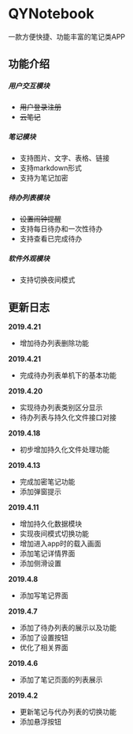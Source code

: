 # QYNotebook
一款方便快捷、功能丰富的笔记类APP

## 功能介绍

##### 用户交互模块
- ~~用户登录注册~~
- ~~云笔记~~

##### 笔记模块
- 支持图片、文字、表格、链接
- 支持markdown形式
- 支持为笔记加密

##### 待办列表模块
- ~~设置闹钟提醒~~
- 支持每日待办和一次性待办
- 支持查看已完成待办

##### 软件外观模块
- 支持切换夜间模式


## 更新日志

<b>2019.4.21</b>
- 增加待办列表删除功能

<b>2019.4.21</b>
- 完成待办列表单机下的基本功能

<b>2019.4.20</b>
- 实现待办列表类别区分显示
- 待办列表与持久化文件接口对接

<b>2019.4.18</b>
- 初步增加持久化文件处理功能

<b>2019.4.13</b>
- 完成加密笔记功能
- 添加弹窗提示

<b>2019.4.11</b>
- 增加持久化数据模块
- 实现夜间模式切换功能
- 增加进入app时的载入画面
- 添加笔记详情界面
- 添加侧滑设置

<b>2019.4.8</b>
- 添加写笔记界面

<b>2019.4.7</b>  
- 添加了待办列表的展示以及功能
- 添加了设置按钮
- 优化了相关界面

<b>2019.4.6</b>  
- 添加了笔记页面的列表展示

<b>2019.4.2</b>  
- 更新笔记与代办列表的切换功能
- 添加悬浮按钮


